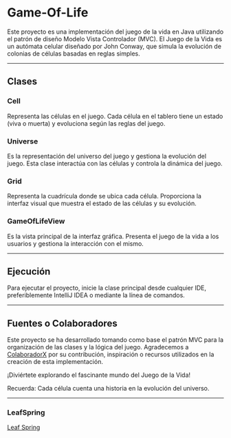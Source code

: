 # Game-Of-Life

Este proyecto es una implementación del juego de la vida en Java utilizando el patrón de diseño Modelo Vista Controlador (MVC). El Juego de la Vida es un autómata celular diseñado por John Conway, que simula la evolución de colonias de células basadas en reglas simples.

---

## Clases

### Cell
Representa las células en el juego. Cada célula en el tablero tiene un estado (viva o muerta) y evoluciona según las reglas del juego.

### Universe
Es la representación del universo del juego y gestiona la evolución del juego. Esta clase interactúa con las células y controla la dinámica del juego.

### Grid
Representa la cuadrícula donde se ubica cada célula. Proporciona la interfaz visual que muestra el estado de las células y su evolución.

### GameOfLifeView
Es la vista principal de la interfaz gráfica. Presenta el juego de la vida a los usuarios y gestiona la interacción con el mismo.

---

## Ejecución

Para ejecutar el proyecto, inicie la clase principal desde cualquier IDE, preferiblemente IntelliJ IDEA o mediante la línea de comandos.

---

## Fuentes o Colaboradores

Este proyecto se ha desarrollado tomando como base el patrón MVC para la organización de las clases y la lógica del juego. Agradecemos a [ColaboradorX](#colaboradorx) por su contribución, inspiración o recursos utilizados en la creación de esta implementación.

¡Diviértete explorando el fascinante mundo del Juego de la Vida!

Recuerda: Cada célula cuenta una historia en la evolución del universo.


---

### LeafSpring

[Leaf Spring](https://www.youtube.com/watch?v=JK0nOJ0KW4o&pp=ygUYanVlZ28gZGUgbGEgdmlkYSBlbiBqYXZh)